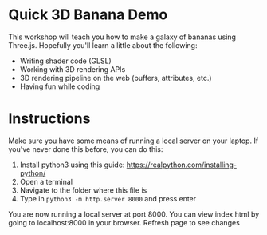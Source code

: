 # Quick 3D Banana Demo

This workshop will teach you how to make a galaxy of bananas using Three.js.
Hopefully you'll learn a little about the following:

- Writing shader code (GLSL)
- Working with 3D rendering APIs
- 3D rendering pipeline on the web (buffers, attributes, etc.)
- Having fun while coding

# Instructions

Make sure you have some means of running a local server on your laptop. If you've never
done this before, you can do this:

1. Install python3 using this guide: https://realpython.com/installing-python/
2. Open a terminal
3. Navigate to the folder where this file is
4. Type in `python3 -m http.server 8000` and press enter

You are now running a local server at port 8000. You can view index.html by going to localhost:8000 in your browser.
Refresh page to see changes
